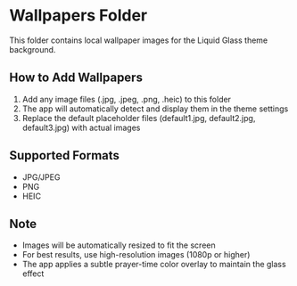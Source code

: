 # Wallpapers Folder

This folder contains local wallpaper images for the Liquid Glass theme background.

## How to Add Wallpapers

1. Add any image files (.jpg, .jpeg, .png, .heic) to this folder
2. The app will automatically detect and display them in the theme settings
3. Replace the default placeholder files (default1.jpg, default2.jpg, default3.jpg) with actual images

## Supported Formats

- JPG/JPEG
- PNG
- HEIC

## Note

- Images will be automatically resized to fit the screen
- For best results, use high-resolution images (1080p or higher)
- The app applies a subtle prayer-time color overlay to maintain the glass effect
